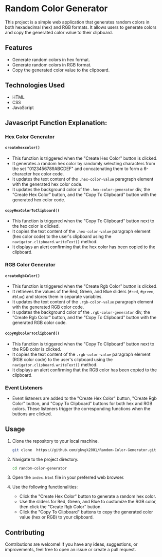 
# Random Color Generator

This project is a simple web application that generates random colors in both hexadecimal (hex) and RGB formats. It allows users to generate colors and copy the generated color value to their clipboard.

## Features

- Generate random colors in hex format.
- Generate random colors in RGB format.
- Copy the generated color value to the clipboard.

## Technologies Used

- HTML
- CSS
- JavaScript

## Javascript Function Explanation:

### Hex Color Generator

#### `createhexcolor()`
- This function is triggered when the "Create Hex Color" button is clicked.
- It generates a random hex color by randomly selecting characters from the set "0123456789ABCDEF" and concatenating them to form a 6-character hex color code.
- It updates the text content of the `.hex-color-value` paragraph element with the generated hex color code.
- It updates the background color of the `.hex-color-generator` div, the "Create Hex Color" button, and the "Copy To Clipboard" button with the generated hex color code.

#### `copyHexColorToClipboard()`
- This function is triggered when the "Copy To Clipboard" button next to the hex color is clicked.
- It copies the text content of the `.hex-color-value` paragraph element (hex color code) to the user's clipboard using the `navigator.clipboard.writeText()` method.
- It displays an alert confirming that the hex color has been copied to the clipboard.

### RGB Color Generator

#### `createRgbColor()`
- This function is triggered when the "Create Rgb Color" button is clicked.
- It retrieves the values of the Red, Green, and Blue sliders (`#red`, `#green`, `#blue`) and stores them in separate variables.
- It updates the text content of the `.rgb-color-value` paragraph element with the generated RGB color code.
- It updates the background color of the `.rgb-color-generator` div, the "Create Rgb Color" button, and the "Copy To Clipboard" button with the generated RGB color code.

#### `copyRgbColorToClipboard()`
- This function is triggered when the "Copy To Clipboard" button next to the RGB color is clicked.
- It copies the text content of the `.rgb-color-value` paragraph element (RGB color code) to the user's clipboard using the `navigator.clipboard.writeText()` method.
- It displays an alert confirming that the RGB color has been copied to the clipboard.

### Event Listeners
- Event listeners are added to the "Create Hex Color" button, "Create Rgb Color" button, and "Copy To Clipboard" buttons for both hex and RGB colors. These listeners trigger the corresponding functions when the buttons are clicked.


## Usage

1. Clone the repository to your local machine.
    ```bash
    git clone  https://github.com/gkvgk2001/Random-Color-Generator.git
    ```

2. Navigate to the project directory.
    ```bash
    cd random-color-generator
    ```

3. Open the `index.html` file in your preferred web browser.

4. Use the following functionalities:
    - Click the "Create Hex Color" button to generate a random hex color.
    - Use the sliders for Red, Green, and Blue to customize the RGB color, then click the "Create Rgb Color" button.
    - Click the "Copy To Clipboard" buttons to copy the generated color value (hex or RGB) to your clipboard.

## Contributing

Contributions are welcome! If you have any ideas, suggestions, or improvements, feel free to open an issue or create a pull request.
